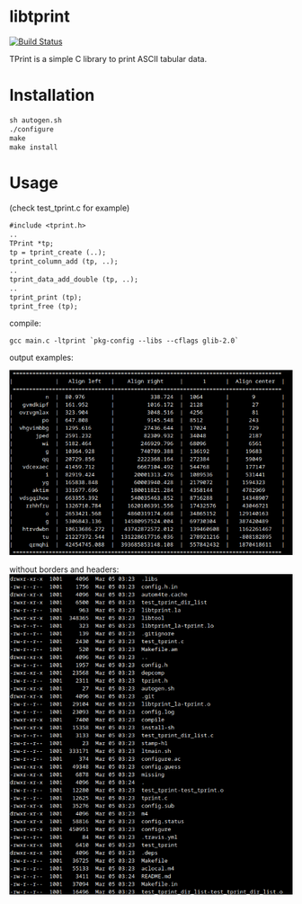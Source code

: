 # libtprint

[![Build Status](https://travis-ci.org/wizzard/libtprint.png?branch=master)](https://travis-ci.org/wizzard/libtprint)

TPrint is a simple C library to print ASCII tabular data.

Installation
============
```
sh autogen.sh
./configure
make
make install
```

Usage
=====

(check test_tprint.c for example)

```
#include <tprint.h>
..
TPrint *tp;
tp = tprint_create (..);
tprint_column_add (tp, ..);
..
tprint_data_add_double (tp, ..);
..
tprint_print (tp);
tprint_free (tp);
```

compile:
```
gcc main.c -ltprint `pkg-config --libs --cflags glib-2.0`
```

output examples:

![](images/example1.png)

without borders and headers:
![](images/example2.png)
